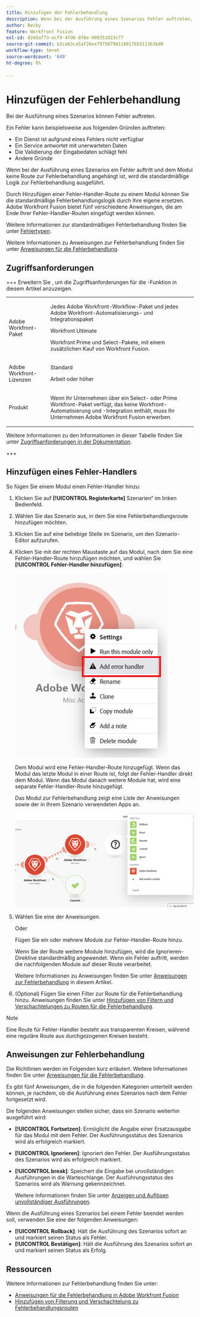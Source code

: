 ```yaml
---
title: Hinzufügen der Fehlerbehandlung
description: Wenn bei der Ausführung eines Szenarios Fehler auftreten, liegt dies in der Regel daran, dass ein Service aufgrund eines Fehlers nicht verfügbar ist, ein Service mit unerwarteten Daten antwortet oder die Validierung der Eingabedaten fehlschlägt.
author: Becky
feature: Workfront Fusion
exl-id: 82ddaf73-ecf9-4fd6-8f8e-909351023c77
source-git-commit: b2ca63ca5af26ee79758798118817b55113b3bd0
workflow-type: tm+mt
source-wordcount: '649'
ht-degree: 0%

---
```


# Hinzufügen der Fehlerbehandlung

Bei der Ausführung eines Szenarios können Fehler auftreten.

Ein Fehler kann beispielsweise aus folgenden Gründen auftreten:

* Ein Dienst ist aufgrund eines Fehlers nicht verfügbar
* Ein Service antwortet mit unerwarteten Daten
* Die Validierung der Eingabedaten schlägt fehl
* Andere Gründe

Wenn bei der Ausführung eines Szenarios ein Fehler auftritt und dem Modul keine Route zur Fehlerbehandlung angehängt ist, wird die standardmäßige Logik zur Fehlerbehandlung ausgeführt.

Durch Hinzufügen einer Fehler-Handler-Route zu einem Modul können Sie die standardmäßige Fehlerbehandlungslogik durch Ihre eigene ersetzen. Adobe Workfront Fusion bietet fünf verschiedene Anweisungen, die am Ende Ihrer Fehler-Handler-Routen eingefügt werden können.

Weitere Informationen zur standardmäßigen Fehlerbehandlung finden Sie unter [Fehlertypen](/help/workfront-fusion/references/errors/error-processing.md).

Weitere Informationen zu Anweisungen zur Fehlerbehandlung finden Sie unter [Anweisungen für die Fehlerbehandlung](/help/workfront-fusion/references/errors/directives-for-error-handling.md).

## Zugriffsanforderungen

+++ Erweitern Sie , um die Zugriffsanforderungen für die -Funktion in diesem Artikel anzuzeigen.

<table style="table-layout:auto">
 <col> 
 <col> 
 <tbody> 
  <tr> 
   <td role="rowheader">Adobe Workfront-Paket</td> 
   <td> <p>Jedes Adobe Workfront-Workflow-Paket und jedes Adobe Workfront-Automatisierungs- und Integrationspaket</p><p>Workfront Ultimate</p><p>Workfront Prime und Select-Pakete, mit einem zusätzlichen Kauf von Workfront Fusion.</p> </td> 
  </tr> 
  <tr data-mc-conditions=""> 
   <td role="rowheader">Adobe Workfront-Lizenzen</td> 
   <td> <p>Standard</p><p>Arbeit oder höher</p> </td> 
  </tr> 
  <tr> 
   <td role="rowheader">Produkt</td> 
   <td>
   <p>Wenn Ihr Unternehmen über ein Select- oder Prime Workfront-Paket verfügt, das keine Workfront-Automatisierung und -Integration enthält, muss Ihr Unternehmen Adobe Workfront Fusion erwerben.</li></ul>
   </td> 
  </tr>
 </tbody> 
</table>

Weitere Informationen zu den Informationen in dieser Tabelle finden Sie unter [Zugriffsanforderungen in der Dokumentation](/help/workfront-fusion/references/licenses-and-roles/access-level-requirements-in-documentation.md).

+++

## Hinzufügen eines Fehler-Handlers

So fügen Sie einem Modul einen Fehler-Handler hinzu:

1. Klicken Sie auf **[!UICONTROL Registerkarte]** Szenarien“ im linken Bedienfeld.
1. Wählen Sie das Szenario aus, in dem Sie eine Fehlerbehandlungsroute hinzufügen möchten.
1. Klicken Sie auf eine beliebige Stelle im Szenario, um den Szenario-Editor aufzurufen.
1. Klicken Sie mit der rechten Maustaste auf das Modul, nach dem Sie eine Fehler-Handler-Route hinzufügen möchten, und wählen Sie **[!UICONTROL Fehler-Handler hinzufügen]**:

   ![Fehler-Handler-Route](assets/error-handler-route.png)

   Dem Modul wird eine Fehler-Handler-Route hinzugefügt. Wenn das Modul das letzte Modul in einer Route ist, folgt der Fehler-Handler direkt dem Modul. Wenn das Modul danach weitere Module hat, wird eine separate Fehler-Handler-Route hinzugefügt.

   Das Modul zur Fehlerbehandlung zeigt eine Liste der Anweisungen sowie der in Ihrem Szenario verwendeten Apps an.

   ![Fehlerroute](assets/error-route.png)

1. Wählen Sie eine der Anweisungen.

   Oder

   Fügen Sie ein oder mehrere Module zur Fehler-Handler-Route hinzu.

   Wenn Sie der Route weitere Module hinzufügen, wird die Ignorieren-Direktive standardmäßig angewendet. Wenn ein Fehler auftritt, werden die nachfolgenden Module auf dieser Route verarbeitet.

   Weitere Informationen zu Anweisungen finden Sie unter [Anweisungen zur Fehlerbehandlung](#error-handling-directives) in diesem Artikel.

1. (Optional) Fügen Sie einen Filter zur Route für die Fehlerbehandlung hinzu. Anweisungen finden Sie unter [Hinzufügen von Filtern und Verschachtelungen zu Routen für die Fehlerbehandlung](/help/workfront-fusion/create-scenarios/config-error-handling/advanced-error-handling.md).

>[!NOTE]
>
>Eine Route für Fehler-Handler besteht aus transparenten Kreisen, während eine reguläre Route aus durchgezogenen Kreisen besteht.

## Anweisungen zur Fehlerbehandlung

Die Richtlinien werden im Folgenden kurz erläutert. Weitere Informationen finden Sie unter [Anweisungen für die Fehlerbehandlung](/help/workfront-fusion/references/errors/directives-for-error-handling.md).

Es gibt fünf Anweisungen, die in die folgenden Kategorien unterteilt werden können, je nachdem, ob die Ausführung eines Szenarios nach dem Fehler fortgesetzt wird.

Die folgenden Anweisungen stellen sicher, dass ein Szenario weiterhin ausgeführt wird:

* **[!UICONTROL Fortsetzen]**: Ermöglicht die Angabe einer Ersatzausgabe für das Modul mit dem Fehler. Der Ausführungsstatus des Szenarios wird als erfolgreich markiert.
* **[!UICONTROL Ignorieren]**: Ignoriert den Fehler. Der Ausführungsstatus des Szenarios wird als erfolgreich markiert.
* **[!UICONTROL break]**: Speichert die Eingabe bei unvollständigen Ausführungen in die Warteschlange. Der Ausführungsstatus des Szenarios wird als Warnung gekennzeichnet.

  Weitere Informationen finden Sie unter [Anzeigen und Auflösen unvollständiger Ausführungen](/help/workfront-fusion/manage-scenarios/view-and-resolve-incomplete-executions.md).

Wenn die Ausführung eines Szenarios bei einem Fehler beendet werden soll, verwenden Sie eine der folgenden Anweisungen:

* **[!UICONTROL Rollback]**: Hält die Ausführung des Szenarios sofort an und markiert seinen Status als Fehler.
* **[!UICONTROL Bestätigen]**: Hält die Ausführung des Szenarios sofort an und markiert seinen Status als Erfolg.

## Ressourcen

Weitere Informationen zur Fehlerbehandlung finden Sie unter:

* [Anweisungen für die Fehlerbehandlung in Adobe Workfront Fusion](/help/workfront-fusion/references/errors/directives-for-error-handling.md)
* [Hinzufügen von Filterung und Verschachtelung zu Fehlerbehandlungsrouten](/help/workfront-fusion/create-scenarios/config-error-handling/advanced-error-handling.md)
